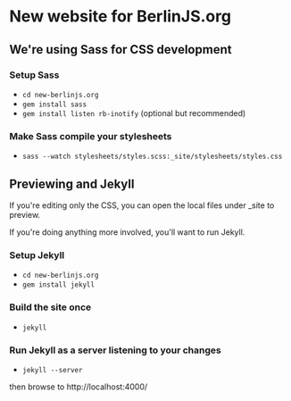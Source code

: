 # New website for BerlinJS.org

## We're using Sass for CSS development

### Setup Sass

* `cd new-berlinjs.org`
* `gem install sass`
* `gem install listen rb-inotify` (optional but recommended)

### Make Sass compile your stylesheets

* `sass --watch stylesheets/styles.scss:_site/stylesheets/styles.css`

## Previewing and Jekyll

If you're editing only the CSS, you can open the local files under _site to preview.

If you're doing anything more involved, you'll want to run Jekyll.

### Setup Jekyll

* `cd new-berlinjs.org`
* `gem install jekyll`

### Build the site once

* `jekyll`

### Run Jekyll as a server listening to your changes

* `jekyll --server`

then browse to http://localhost:4000/

